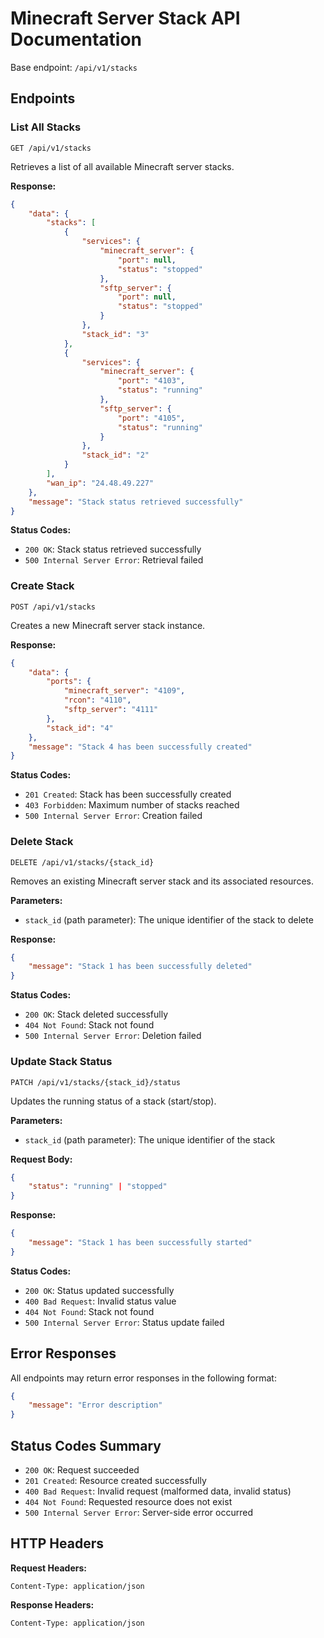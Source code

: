 # Minecraft Server Stack API Documentation

Base endpoint: `/api/v1/stacks`

## Endpoints

### List All Stacks
```http
GET /api/v1/stacks
```

Retrieves a list of all available Minecraft server stacks.

**Response:**
```json
{
    "data": {
        "stacks": [
            {
                "services": {
                    "minecraft_server": {
                        "port": null,
                        "status": "stopped"
                    },
                    "sftp_server": {
                        "port": null,
                        "status": "stopped"
                    }
                },
                "stack_id": "3"
            },
            {
                "services": {
                    "minecraft_server": {
                        "port": "4103",
                        "status": "running"
                    },
                    "sftp_server": {
                        "port": "4105",
                        "status": "running"
                    }
                },
                "stack_id": "2"
            }
        ],
        "wan_ip": "24.48.49.227"
    },
    "message": "Stack status retrieved successfully"
}
```

**Status Codes:**
- `200 OK`: Stack status retrieved successfully
- `500 Internal Server Error`: Retrieval failed

### Create Stack
```http
POST /api/v1/stacks
```

Creates a new Minecraft server stack instance.

**Response:**
```json
{
    "data": {
        "ports": {
            "minecraft_server": "4109",
            "rcon": "4110",
            "sftp_server": "4111"
        },
        "stack_id": "4"
    },
    "message": "Stack 4 has been successfully created"
}
```

**Status Codes:**
- `201 Created`: Stack has been successfully created
- `403 Forbidden`: Maximum number of stacks reached
- `500 Internal Server Error`: Creation failed

### Delete Stack
```http
DELETE /api/v1/stacks/{stack_id}
```

Removes an existing Minecraft server stack and its associated resources.

**Parameters:**
- `stack_id` (path parameter): The unique identifier of the stack to delete

**Response:**
```json
{
    "message": "Stack 1 has been successfully deleted"
}
```

**Status Codes:**
- `200 OK`: Stack deleted successfully
- `404 Not Found`: Stack not found
- `500 Internal Server Error`: Deletion failed

### Update Stack Status
```http
PATCH /api/v1/stacks/{stack_id}/status
```

Updates the running status of a stack (start/stop).

**Parameters:**
- `stack_id` (path parameter): The unique identifier of the stack

**Request Body:**
```json
{
    "status": "running" | "stopped"
}
```

**Response:**
```json
{
    "message": "Stack 1 has been successfully started"
}
```

**Status Codes:**
- `200 OK`: Status updated successfully
- `400 Bad Request`: Invalid status value
- `404 Not Found`: Stack not found
- `500 Internal Server Error`: Status update failed

## Error Responses

All endpoints may return error responses in the following format:

```json
{
    "message": "Error description"
}
```

## Status Codes Summary

- `200 OK`: Request succeeded
- `201 Created`: Resource created successfully
- `400 Bad Request`: Invalid request (malformed data, invalid status)
- `404 Not Found`: Requested resource does not exist
- `500 Internal Server Error`: Server-side error occurred

## HTTP Headers

**Request Headers:**
```http
Content-Type: application/json
```

**Response Headers:**
```http
Content-Type: application/json
```
